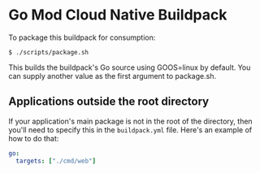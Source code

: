 # Go Mod Cloud Native Buildpack
To package this buildpack for consumption:
```
$ ./scripts/package.sh
```
This builds the buildpack's Go source using GOOS=linux by default. You can supply another value as the first argument to package.sh.

## Applications outside the root directory

If your application's main package is not in the root of the directory, then you'll need to specify this in the `buildpack.yml` file. Here's an example of how to do that:

```yaml
go:
  targets: ["./cmd/web"]
```
